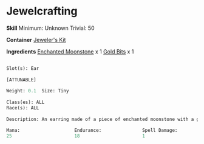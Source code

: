 <!-- TITLE: Gold Moonstone Earring -->
<!-- SUBTITLE:  -->
# Jewelcrafting
**Skill**
Minimum: Unknown
Trivial: 50

**Container**
[Jeweler's Kit](jewelers-kit)

**Ingredients**
[Enchanted Moonstone](enchanted-moonstone) x 1
[Gold Bits](gold-bits) x 1
```perl
 
Slot(s): Ear 
 
[ATTUNABLE] 
 
Weight: 0.1  Size: Tiny  
 
Class(es): ALL
Race(s): ALL
 
Description: An earring made of a piece of enchanted moonstone with a gold stud backing.
 
Mana:                    Endurance:               Spell Damage:            DoT Damage:              Intelligence:            
25                       18                       1                        4                        14               